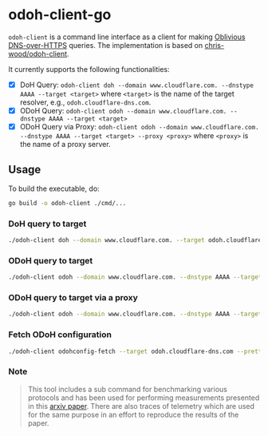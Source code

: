 # odoh-client-go

`odoh-client` is a command line interface as a client for making [Oblivious DNS-over-HTTPS](https://tools.ietf.org/html/draft-pauly-dprive-oblivious-doh-06) queries. The implementation is based on [chris-wood/odoh-client](https://github.com/chris-wood/odoh-client).

It currently supports the following functionalities:

- [x] DoH Query: `odoh-client doh --domain www.cloudflare.com. --dnstype AAAA --target <target>` where `<target>` is the name of the target resolver, e.g., `odoh.cloudflare-dns.com`.
- [x] ODoH Query: `odoh-client odoh --domain www.cloudflare.com. --dnstype AAAA --target <target>`
- [x] ODoH Query via Proxy: `odoh-client odoh --domain www.cloudflare.com. --dnstype AAAA --target <target> --proxy <proxy>` where `<proxy>` is the name of a proxy server.

## Usage

To build the executable, do:

```sh
go build -o odoh-client ./cmd/...
```

### DoH query to target

```sh
./odoh-client doh --domain www.cloudflare.com. --target odoh.cloudflare-dns.com --dnstype AAAA
```

### ODoH query to target

```sh
./odoh-client odoh --domain www.cloudflare.com. --dnstype AAAA --target odoh.cloudflare-dns.com
```

### ODoH query to target via a proxy

```sh
./odoh-client odoh --domain www.cloudflare.com. --dnstype AAAA --target odoh.cloudflare-dns.com --proxy odoh1.surfdomeinen.nl
```

### Fetch ODoH configuration

```sh
./odoh-client odohconfig-fetch --target odoh.cloudflare-dns.com --pretty
```

### Note

> This tool includes a sub command for benchmarking various protocols and has been
> used for performing measurements presented in this [arxiv paper](https://arxiv.org/abs/2011.10121). There are also
> traces of telemetry which are used for the same purpose in an effort to reproduce the results of the paper.
